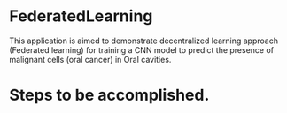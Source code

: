 # FederatedLearning
This application is aimed to demonstrate decentralized learning approach (Federated learning) for training a CNN model to predict the presence of malignant cells (oral cancer) in Oral cavities.
# Steps to be accomplished.
